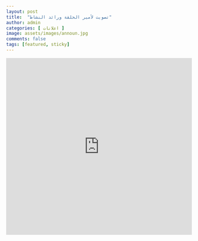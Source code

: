 ```yaml
---
layout: post
title:  "تصويت لأمير الحلقة ورائد النشاط"
author: admin
categories: [ اعلانات ]
image: assets/images/announ.jpg
comments: false
tags: [featured, sticky]
---
```

<iframe width="640px" height= "480ox" src= "https://docs.google.com/forms/d/e/1FAIpQLScbKFoe4_MdbwYxusfdI0ad8tkiR9-kA4p5xCHi1dn3jGmrXw/viewform?embedded=true" frameborder= "0" marginwidth= "0" marginheight= "0" style= "border: none; max-width:100%; max-height:100vh" allowfullscreen webkitallowfullscreen mozallowfullscreen msallowfullscreen>Loading…</iframe>
<!-- <iframe width="640px" height= "480px" src= "https://forms.office.com/Pages/ResponsePage.aspx?id=DQSIkWdsW0yxEjajBLZtrQAAAAAAAAAAAAO__Qng2QpUN1c5S1A3NlBWSlpTU0NCR0syNEFWWDZZVC4u&lang=ar&embed=true" frameborder= "0" marginwidth= "0" marginheight= "0" style= "border: none; max-width:100%; max-height:100vh" allowfullscreen webkitallowfullscreen mozallowfullscreen msallowfullscreen> </iframe> -->
